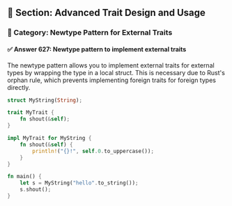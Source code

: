 ## 📘 Section: Advanced Trait Design and Usage
### 🔹 Category: Newtype Pattern for External Traits
#### ✅ Answer 627: Newtype pattern to implement external traits

The newtype pattern allows you to implement external traits for external types by wrapping the type in a local struct. This is necessary due to Rust's orphan rule, which prevents implementing foreign traits for foreign types directly.

```rust
struct MyString(String);

trait MyTrait {
    fn shout(&self);
}

impl MyTrait for MyString {
    fn shout(&self) {
        println!("{}!", self.0.to_uppercase());
    }
}

fn main() {
    let s = MyString("hello".to_string());
    s.shout();
}
```
